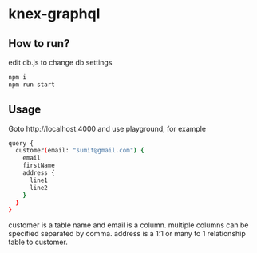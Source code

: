 # knex-graphql

## How to run?

edit db.js to change db settings
```bash
npm i
npm run start
```

## Usage
Goto http://localhost:4000 and use playground, for example
```bash
query {
  customer(email: "sumit@gmail.com") {
    email
    firstName
    address {
      line1
      line2
    }
  }
}
```
customer is a table name and email is a column. multiple columns can be specified separated by comma. address is a 1:1 or many to 1 relationship table to customer.

